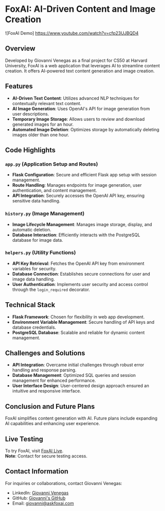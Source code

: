 # FoxAI: AI-Driven Content and Image Creation

![FoxAI Demo] https://www.youtube.com/watch?v=cfp23UJBQD4
 
## Overview

Developed by Giovanni Venegas as a final project for CS50 at Harvard University, FoxAI is a web application that leverages AI to streamline content creation. It offers AI-powered text content generation and image creation.

## Features

- **AI-Driven Text Content**: Utilizes advanced NLP techniques for contextually relevant text content.
- **AI Image Generation**: Uses OpenAI's API for image generation from user descriptions.
- **Temporary Image Storage**: Allows users to review and download generated images for an hour.
- **Automated Image Deletion**: Optimizes storage by automatically deleting images older than one hour.

## Code Highlights

### `app.py` (Application Setup and Routes)

- **Flask Configuration**: Secure and efficient Flask app setup with session management.
- **Route Handling**: Manages endpoints for image generation, user authentication, and content management.
- **API Integration**: Securely accesses the OpenAI API key, ensuring sensitive data handling.

### `history.py` (Image Management)

- **Image Lifecycle Management**: Manages image storage, display, and automatic deletion.
- **Database Interaction**: Efficiently interacts with the PostgreSQL database for image data.

### `helpers.py` (Utility Functions)

- **API Key Retrieval**: Fetches the OpenAI API key from environment variables for security.
- **Database Connection**: Establishes secure connections for user and image data handling.
- **User Authentication**: Implements user security and access control through the `login_required` decorator.

## Technical Stack

- **Flask Framework**: Chosen for flexibility in web app development.
- **Environment Variable Management**: Secure handling of API keys and database credentials.
- **PostgreSQL Database**: Scalable and reliable for dynamic content management.

## Challenges and Solutions

- **API Integration**: Overcame initial challenges through robust error handling and response parsing.
- **Database Management**: Optimized SQL queries and session management for enhanced performance.
- **User Interface Design**: User-centered design approach ensured an intuitive and responsive interface.

## Conclusion and Future Plans

FoxAI simplifies content generation with AI. Future plans include expanding AI capabilities and enhancing user experience.

## Live Testing

To try FoxAI, visit [FoxAI Live](http://3.138.126.105/login).  
**Note**: Contact for secure testing access.

## Contact Information

For inquiries or collaborations, contact Giovanni Venegas:
- LinkedIn: [Giovanni Venegas](https://www.linkedin.com/in/giovannivenegas/)
- GitHub: [Giovanni's GitHub](https://github.com/Giovanniv)
- Email: [giovanni@askfoxai.com](mailto:giovanni@askfoxai.com)